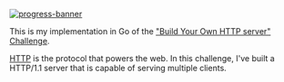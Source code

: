 [![progress-banner](https://backend.codecrafters.io/progress/http-server/bb5e6de0-3f95-4abe-a829-14cfd20d4870)](https://app.codecrafters.io/users/feliposz)

This is my implementation in Go of the
["Build Your Own HTTP server" Challenge](https://app.codecrafters.io/courses/http-server/overview).

[HTTP](https://en.wikipedia.org/wiki/Hypertext_Transfer_Protocol) is the
protocol that powers the web. In this challenge, I've built a HTTP/1.1 server
that is capable of serving multiple clients.
